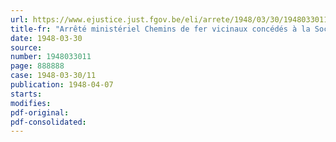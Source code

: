 ```yaml
---
url: https://www.ejustice.just.fgov.be/eli/arrete/1948/03/30/1948033011/justel
title-fr: "Arrêté ministériel Chemins de fer vicinaux concédés à la Société nationale des Chemins de fer vicinaux. - Prix et conditions de transport"
date: 1948-03-30
source:
number: 1948033011
page: 888888
case: 1948-03-30/11
publication: 1948-04-07
starts:
modifies:
pdf-original:
pdf-consolidated:
---
```


